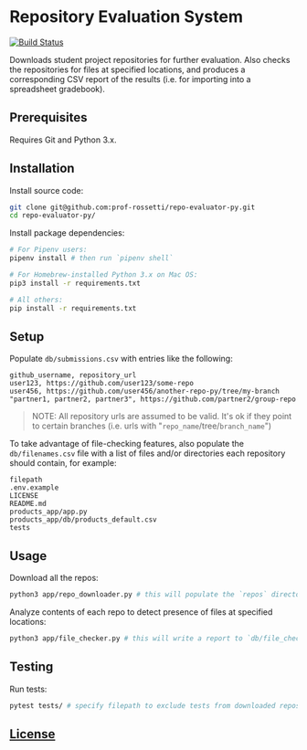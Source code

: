 # Repository Evaluation System

[![Build Status](https://travis-ci.com/prof-rossetti/repo-evaluator-py.svg?branch=master)](https://travis-ci.com/prof-rossetti/repo-evaluator-py)

Downloads student project repositories for further evaluation.
Also checks the repositories for files at specified locations,
and produces a corresponding CSV report of the results (i.e. for importing into a spreadsheet gradebook).

## Prerequisites

Requires Git and Python 3.x.

## Installation

Install source code:

```sh
git clone git@github.com:prof-rossetti/repo-evaluator-py.git
cd repo-evaluator-py/
```

Install package dependencies:

```sh
# For Pipenv users:
pipenv install # then run `pipenv shell`

# For Homebrew-installed Python 3.x on Mac OS:
pip3 install -r requirements.txt

# All others:
pip install -r requirements.txt
```

## Setup

Populate `db/submissions.csv` with entries like the following:

    github_username, repository_url
    user123, https://github.com/user123/some-repo
    user456, https://github.com/user456/another-repo-py/tree/my-branch
    "partner1, partner2, partner3", https://github.com/partner2/group-repo

> NOTE: All repository urls are assumed to be valid. It's ok if they point to certain branches (i.e. urls with "`repo_name`/tree/`branch_name`")

To take advantage of file-checking features, also populate the `db/filenames.csv` file with a list of files and/or directories each repository should contain, for example:

    filepath
    .env.example
    LICENSE
    README.md
    products_app/app.py
    products_app/db/products_default.csv
    tests

## Usage

Download all the repos:

```sh
python3 app/repo_downloader.py # this will populate the `repos` directory!
```

Analyze contents of each repo to detect presence of files at specified locations:

```sh
python3 app/file_checker.py # this will write a report to `db/file_checks.csv`
```

## Testing

Run tests:

```sh
pytest tests/ # specify filepath to exclude tests from downloaded repos
```

## [License](LICENSE.md)

